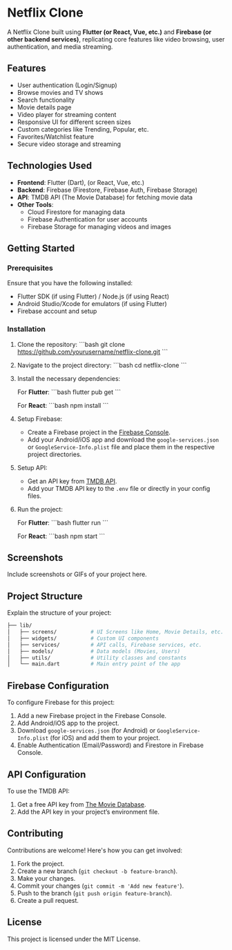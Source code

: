 
# Netflix Clone

A Netflix Clone built using **Flutter (or React, Vue, etc.)** and **Firebase (or other backend services)**, replicating core features like video browsing, user authentication, and media streaming.

## Features

- User authentication (Login/Signup)
- Browse movies and TV shows
- Search functionality
- Movie details page
- Video player for streaming content
- Responsive UI for different screen sizes
- Custom categories like Trending, Popular, etc.
- Favorites/Watchlist feature
- Secure video storage and streaming

## Technologies Used

- **Frontend**: Flutter (Dart), (or React, Vue, etc.)
- **Backend**: Firebase (Firestore, Firebase Auth, Firebase Storage)
- **API**: TMDB API (The Movie Database) for fetching movie data
- **Other Tools**: 
  - Cloud Firestore for managing data
  - Firebase Authentication for user accounts
  - Firebase Storage for managing videos and images

## Getting Started

### Prerequisites

Ensure that you have the following installed:

- Flutter SDK (if using Flutter) / Node.js (if using React)
- Android Studio/Xcode for emulators (if using Flutter)
- Firebase account and setup

### Installation

1. Clone the repository:
   \`\`\`bash
   git clone https://github.com/yourusername/netflix-clone.git
   \`\`\`
2. Navigate to the project directory:
   \`\`\`bash
   cd netflix-clone
   \`\`\`

3. Install the necessary dependencies:

   For **Flutter**:
   \`\`\`bash
   flutter pub get
   \`\`\`

   For **React**:
   \`\`\`bash
   npm install
   \`\`\`

4. Setup Firebase:

   - Create a Firebase project in the [Firebase Console](https://console.firebase.google.com/).
   - Add your Android/iOS app and download the `google-services.json` or `GoogleService-Info.plist` file and place them in the respective project directories.

5. Setup API:

   - Get an API key from [TMDB API](https://www.themoviedb.org/documentation/api).
   - Add your TMDB API key to the `.env` file or directly in your config files.

6. Run the project:

   For **Flutter**:
   \`\`\`bash
   flutter run
   \`\`\`

   For **React**:
   \`\`\`bash
   npm start
   \`\`\`

## Screenshots

Include screenshots or GIFs of your project here.

## Project Structure

Explain the structure of your project:

```bash
├── lib/
│   ├── screens/           # UI Screens like Home, Movie Details, etc.
│   ├── widgets/           # Custom UI components
│   ├── services/          # API calls, Firebase services, etc.
│   ├── models/            # Data models (Movies, Users)
│   ├── utils/             # Utility classes and constants
│   └── main.dart          # Main entry point of the app
```

## Firebase Configuration

To configure Firebase for this project:

1. Add a new Firebase project in the Firebase Console.
2. Add Android/iOS app to the project.
3. Download `google-services.json` (for Android) or `GoogleService-Info.plist` (for iOS) and add them to your project.
4. Enable Authentication (Email/Password) and Firestore in Firebase Console.

## API Configuration

To use the TMDB API:

1. Get a free API key from [The Movie Database](https://www.themoviedb.org/documentation/api).
2. Add the API key in your project’s environment file.

## Contributing

Contributions are welcome! Here's how you can get involved:

1. Fork the project.
2. Create a new branch (`git checkout -b feature-branch`).
3. Make your changes.
4. Commit your changes (`git commit -m 'Add new feature'`).
5. Push to the branch (`git push origin feature-branch`).
6. Create a pull request.

## License

This project is licensed under the MIT License.


